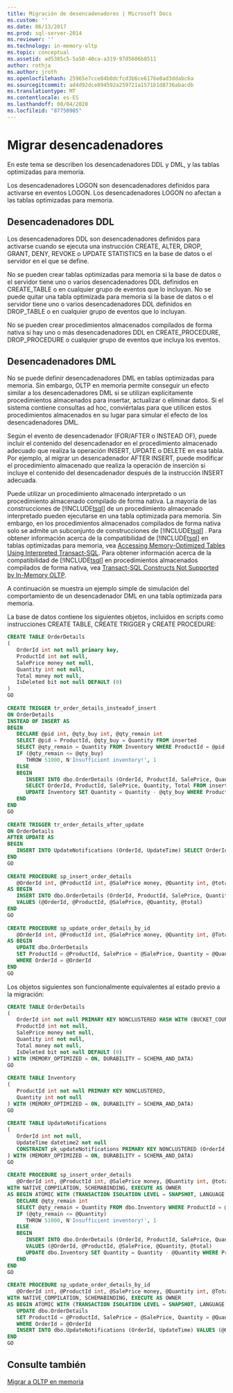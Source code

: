 ```yaml
---
title: Migración de desencadenadores | Microsoft Docs
ms.custom: ''
ms.date: 06/13/2017
ms.prod: sql-server-2014
ms.reviewer: ''
ms.technology: in-memory-oltp
ms.topic: conceptual
ms.assetid: ad5385c5-5a50-40ca-a319-97d5606b8511
author: rothja
ms.author: jroth
ms.openlocfilehash: 25965e7cce84b0dcfcd3b6ce6176e8ad3ddabc6a
ms.sourcegitcommit: ad4d92dce894592a259721a1571b1d8736abacdb
ms.translationtype: MT
ms.contentlocale: es-ES
ms.lasthandoff: 08/04/2020
ms.locfileid: "87750985"
---
```

# <a name="migrating-triggers"></a>Migrar desencadenadores
  En este tema se describen los desencadenadores DDL y DML, y las tablas optimizadas para memoria.  
  
 Los desencadenadores LOGON son desencadenadores definidos para activarse en eventos LOGON. Los desencadenadores LOGON no afectan a las tablas optimizadas para memoria.  
  
## <a name="ddl-triggers"></a>Desencadenadores DDL  
 Los desencadenadores DDL son desencadenadores definidos para activarse cuando se ejecuta una instrucción CREATE, ALTER, DROP, GRANT, DENY, REVOKE o UPDATE STATISTICS en la base de datos o el servidor en el que se define.  
  
 No se pueden crear tablas optimizadas para memoria si la base de datos o el servidor tiene uno o varios desencadenadores DDL definidos en CREATE_TABLE o en cualquier grupo de eventos que lo incluyan. No se puede quitar una tabla optimizada para memoria si la base de datos o el servidor tiene uno o varios desencadenadores DDL definidos en DROP_TABLE o en cualquier grupo de eventos que lo incluyan.  
  
 No se pueden crear procedimientos almacenados compilados de forma nativa si hay uno o más desencadenadores DDL en CREATE_PROCEDURE, DROP_PROCEDURE o cualquier grupo de eventos que incluya los eventos.  
  
## <a name="dml-triggers"></a>Desencadenadores DML  
 No se puede definir desencadenadores DML en tablas optimizadas para memoria. Sin embargo, OLTP en memoria permite conseguir un efecto similar a los desencadenadores DML si se utilizan explícitamente procedimientos almacenados para insertar, actualizar o eliminar datos. Si el sistema contiene consultas ad hoc, conviértalas para que utilicen estos procedimientos almacenados en su lugar para simular el efecto de los desencadenadores DML.  
  
 Según el evento de desencadenador (FOR/AFTER o INSTEAD OF), puede incluir el contenido del desencadenador en el procedimiento almacenado adecuado que realiza la operación INSERT, UPDATE o DELETE en esa tabla. Por ejemplo, al migrar un desencadenador AFTER INSERT, puede modificar el procedimiento almacenado que realiza la operación de inserción si incluye el contenido del desencadenador después de la instrucción INSERT adecuada.  
  
 Puede utilizar un procedimiento almacenado interpretado o un procedimiento almacenado compilado de forma nativa. La mayoría de las construcciones de [!INCLUDE[tsql](../../includes/tsql-md.md)] de un procedimiento almacenado interpretado pueden ejecutarse en una tabla optimizada para memoria. Sin embargo, en los procedimientos almacenados compilados de forma nativa solo se admite un subconjunto de construcciones de [!INCLUDE[tsql](../../includes/tsql-md.md)] . Para obtener información acerca de la compatibilidad de [!INCLUDE[tsql](../../includes/tsql-md.md)] en tablas optimizadas para memoria, vea [Accessing Memory-Optimized Tables Using Interpreted Transact-SQL](accessing-memory-optimized-tables-using-interpreted-transact-sql.md). Para obtener información acerca de la compatibilidad de [!INCLUDE[tsql](../../includes/tsql-md.md)] en procedimientos almacenados compilados de forma nativa, vea [Transact-SQL Constructs Not Supported by In-Memory OLTP](transact-sql-constructs-not-supported-by-in-memory-oltp.md).  
  
 A continuación se muestra un ejemplo simple de simulación del comportamiento de un desencadenador DML en una tabla optimizada para memoria.  
  
 La base de datos contiene los siguientes objetos, incluidos en scripts como instrucciones CREATE TABLE, CREATE TRIGGER y CREATE PROCEDURE:  
  
```sql  
CREATE TABLE OrderDetails  
(  
   OrderId int not null primary key,  
   ProductId int not null,  
   SalePrice money not null,  
   Quantity int not null,  
   Total money not null,  
   IsDeleted bit not null DEFAULT (0)  
)  
GO  
  
CREATE TRIGGER tr_order_details_insteadof_insert  
ON OrderDetails  
INSTEAD OF INSERT AS  
BEGIN  
   DECLARE @pid int, @qty_buy int, @qty_remain int  
   SELECT @pid = ProductId, @qty_buy = Quantity FROM inserted  
   SELECT @qty_remain = Quantity FROM Inventory WHERE ProductId = @pid  
   IF (@qty_remain <= @qty_buy)  
      THROW 51000, N'Insufficient inventory!', 1  
   ELSE  
   BEGIN  
      INSERT INTO dbo.OrderDetails (OrderId, ProductId, SalePrice, Quantity, Total)   
      SELECT OrderId, ProductId, SalePrice, Quantity, Total FROM inserted  
      UPDATE Inventory SET Quantity = Quantity - @qty_buy WHERE ProductId = @pid  
   END  
END  
GO  
  
CREATE TRIGGER tr_order_details_after_update  
ON OrderDetails  
AFTER UPDATE AS  
BEGIN  
   INSERT INTO UpdateNotifications (OrderId, UpdateTime) SELECT OrderId, GETDATE() FROM inserted     
END  
GO  
  
CREATE PROCEDURE sp_insert_order_details   
   @OrderId int, @ProductId int, @SalePrice money, @Quantity int, @total money  
AS BEGIN  
   INSERT INTO dbo.OrderDetails (OrderId, ProductId, SalePrice, Quantity, Total)  
   VALUES (@OrderId, @ProductId, @SalePrice, @Quantity, @total)  
END  
GO  
  
CREATE PROCEDURE sp_update_order_details_by_id  
   @OrderId int, @ProductId int, @SalePrice money, @Quantity int, @Total money  
AS BEGIN  
   UPDATE dbo.OrderDetails   
   SET ProductId = @ProductId, SalePrice = @SalePrice, Quantity = @Quantity, Total = @total  
   WHERE OrderId = @OrderId  
END  
GO  
```  
  
 Los objetos siguientes son funcionalmente equivalentes al estado previo a la migración:  
  
```sql  
CREATE TABLE OrderDetails  
(  
   OrderId int not null PRIMARY KEY NONCLUSTERED HASH WITH (BUCKET_COUNT = 1048576),  
   ProductId int not null,  
   SalePrice money not null,  
   Quantity int not null,  
   Total money not null,  
   IsDeleted bit not null DEFAULT (0)  
) WITH (MEMORY_OPTIMIZED = ON, DURABILITY = SCHEMA_AND_DATA)  
GO  
  
CREATE TABLE Inventory  
(  
   ProductId int not null PRIMARY KEY NONCLUSTERED,  
   Quantity int not null  
) WITH (MEMORY_OPTIMIZED = ON, DURABILITY = SCHEMA_AND_DATA)  
GO  
  
CREATE TABLE UpdateNotifications  
(  
   OrderId int not null,  
   UpdateTime datetime2 not null  
   CONSTRAINT pk_updateNotifications PRIMARY KEY NONCLUSTERED (OrderId, UpdateTime)  
) WITH (MEMORY_OPTIMIZED = ON, DURABILITY = SCHEMA_AND_DATA)  
GO  
  
CREATE PROCEDURE sp_insert_order_details   
   @OrderId int, @ProductId int, @SalePrice money, @Quantity int, @total money  
WITH NATIVE_COMPILATION, SCHEMABINDING, EXECUTE AS OWNER  
AS BEGIN ATOMIC WITH (TRANSACTION ISOLATION LEVEL = SNAPSHOT, LANGUAGE = N'English')  
   DECLARE @qty_remain int  
   SELECT @qty_remain = Quantity FROM dbo.Inventory WHERE ProductId = @ProductId  
   IF (@qty_remain <= @Quantity)  
      THROW 51000, N'Insufficient inventory!', 1  
   ELSE  
   BEGIN  
      INSERT INTO dbo.OrderDetails (OrderId, ProductId, SalePrice, Quantity, Total)   
      VALUES (@OrderId, @ProductId, @SalePrice, @Quantity, @total)  
      UPDATE dbo.Inventory SET Quantity = Quantity - @Quantity WHERE ProductId = @ProductId  
   END  
END  
GO  
  
CREATE PROCEDURE sp_update_order_details_by_id  
   @OrderId int, @ProductId int, @SalePrice money, @Quantity int, @Total money  
WITH NATIVE_COMPILATION, SCHEMABINDING, EXECUTE AS OWNER  
AS BEGIN ATOMIC WITH (TRANSACTION ISOLATION LEVEL = SNAPSHOT, LANGUAGE = N'English')  
   UPDATE dbo.OrderDetails   
   SET ProductId = @ProductId, SalePrice = @SalePrice, Quantity = @Quantity, Total = @total  
   WHERE OrderId = @OrderId  
   INSERT INTO dbo.UpdateNotifications (OrderId, UpdateTime) VALUES (@OrderId, GETDATE())  
END  
GO  
```  
  
## <a name="see-also"></a>Consulte también  
 [Migrar a OLTP en memoria](migrating-to-in-memory-oltp.md)  
  
  

